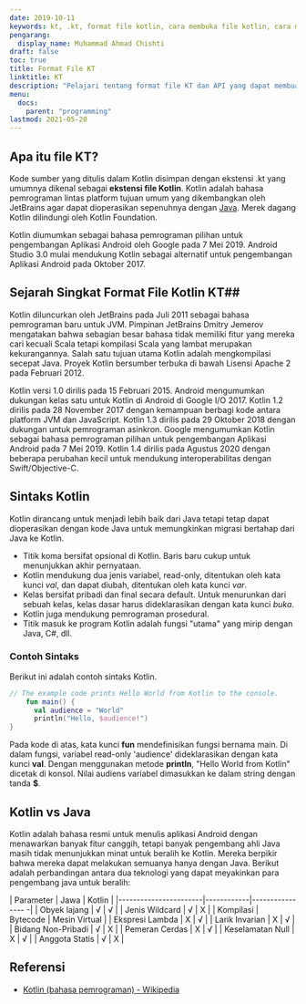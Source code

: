```yaml
---
date: 2019-10-11
keywords: kt, .kt, format file kotlin, cara membuka file kotlin, cara menjalankan file kotlin, format file .kt, file kt, ekstensi file kotlin, ekstensi .kt, kotlin vs java
pengarang:
  display_name: Muhammad Ahmad Chishti
draft: false
toc: true
title: Format File KT
linktitle: KT
description: "Pelajari tentang format file KT dan API yang dapat membuat dan membuka file KT."
menu:
  docs:
    parent: "programming"
lastmod: 2021-05-20
---
```


## Apa itu file KT? ##

Kode sumber yang ditulis dalam Kotlin disimpan dengan ekstensi .kt yang umumnya dikenal sebagai **ekstensi file Kotlin**. Kotlin adalah bahasa pemrograman lintas platform tujuan umum yang dikembangkan oleh JetBrains agar dapat dioperasikan sepenuhnya dengan [Java](/id/programming/java/). Merek dagang Kotlin dilindungi oleh Kotlin Foundation.

Kotlin diumumkan sebagai bahasa pemrograman pilihan untuk pengembangan Aplikasi Android oleh Google pada 7 Mei 2019. Android Studio 3.0 mulai mendukung Kotlin sebagai alternatif untuk pengembangan Aplikasi Android pada Oktober 2017.

## Sejarah Singkat Format File Kotlin KT##

Kotlin diluncurkan oleh JetBrains pada Juli 2011 sebagai bahasa pemrograman baru untuk JVM. Pimpinan JetBrains Dmitry Jemerov mengatakan bahwa sebagian besar bahasa tidak memiliki fitur yang mereka cari kecuali Scala tetapi kompilasi Scala yang lambat merupakan kekurangannya. Salah satu tujuan utama Kotlin adalah mengkompilasi secepat Java. Proyek Kotlin bersumber terbuka di bawah Lisensi Apache 2 pada Februari 2012.

Kotlin versi 1.0 dirilis pada 15 Februari 2015. Android mengumumkan dukungan kelas satu untuk Kotlin di Android di Google I/O 2017. Kotlin 1.2 dirilis pada 28 November 2017 dengan kemampuan berbagi kode antara platform JVM dan JavaScript. Kotlin 1.3 dirilis pada 29 Oktober 2018 dengan dukungan untuk pemrograman asinkron. Google mengumumkan Kotlin sebagai bahasa pemrograman pilihan untuk pengembangan Aplikasi Android pada 7 Mei 2019. Kotlin 1.4 dirilis pada Agustus 2020 dengan beberapa perubahan kecil untuk mendukung interoperabilitas dengan Swift/Objective-C.

## Sintaks Kotlin ##

Kotlin dirancang untuk menjadi lebih baik dari Java tetapi tetap dapat dioperasikan dengan kode Java untuk memungkinkan migrasi bertahap dari Java ke Kotlin.

* Titik koma bersifat opsional di Kotlin. Baris baru cukup untuk menunjukkan akhir pernyataan.
* Kotlin mendukung dua jenis variabel, read-only, ditentukan oleh kata kunci *val*, dan dapat diubah, ditentukan oleh kata kunci *var*.
* Kelas bersifat pribadi dan final secara default. Untuk menurunkan dari sebuah kelas, kelas dasar harus dideklarasikan dengan kata kunci *buka*.
* Kotlin juga mendukung pemrograman prosedural.
* Titik masuk ke program Kotlin adalah fungsi "utama" yang mirip dengan Java, C#, dll.

### Contoh Sintaks ###

Berikut ini adalah contoh sintaks Kotlin.

```kotlin
// The example code prints Hello World from Kotlin to the console.
    fun main() {
      val audience = "World"
      println("Hello, $audience!")
}
```

Pada kode di atas, kata kunci **fun** mendefinisikan fungsi bernama main. Di dalam fungsi, variabel read-only 'audience' dideklarasikan dengan kata kunci **val**. Dengan menggunakan metode **println**, "Hello World from Kotlin" dicetak di konsol. Nilai audiens variabel dimasukkan ke dalam string dengan tanda **$**.

## Kotlin vs Java
Kotlin adalah bahasa resmi untuk menulis aplikasi Android dengan menawarkan banyak fitur canggih, tetapi banyak pengembang ahli Java masih tidak menunjukkan minat untuk beralih ke Kotlin. Mereka berpikir bahwa mereka dapat melakukan semuanya hanya dengan Java. Berikut adalah perbandingan antara dua teknologi yang dapat meyakinkan para pengembang java untuk beralih:

| Parameter | Jawa | Kotlin |
|-----------------------|------------|---------------- -|
| Obyek lajang | √ | √ |
| Jenis Wildcard | √ | Χ |
| Kompilasi | Bytecode | Mesin Virtual |
| Ekspresi Lambda | Χ | √ |
| Larik Invarian | Χ | √ |
| Bidang Non-Pribadi | √ | Χ |
| Pemeran Cerdas | Χ | √ |
| Keselamatan Null | Χ | √ |
| Anggota Statis | √ | Χ |

## Referensi ##

- [Kotlin (bahasa pemrograman) - Wikipedia](https://en.wikipedia.org/wiki/Kotlin_(bahasa_pemrograman))

